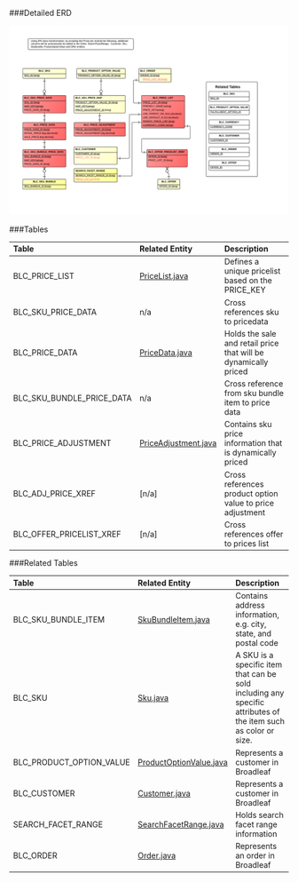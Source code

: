 ###Detailed ERD

[![PriceLists Details](images/dataModel/modules/PriceLists/PriceListsDetailedERD.png)](images/dataModel/modules/PriceLists/PriceListsDetailedERD.png)

###Tables

| Table                      | Related Entity | Description                                         |
|:---------------------------|:----------|:----------------------------------------------------|
|BLC_PRICE_LIST       | [PriceList.java](http://javadoc.broadleafcommerce.org/current/framework/org/broadleafcommerce/core/order/domain/PriceListImpl.html)      | Defines a unique pricelist based on the PRICE_KEY|
|BLC_SKU_PRICE_DATA     | n/a     | Cross references sku to pricedata  |
|BLC_PRICE_DATA     | [PriceData.java](http://javadoc.broadleafcommerce.org/current/framework/org/broadleafcommerce/core/order/domain/PriceData.html)      |Holds the sale and retail price that will be dynamically priced  |
|BLC_SKU_BUNDLE_PRICE_DATA     | n/a       | Cross reference from sku bundle item to price data  |
|BLC_PRICE_ADJUSTMENT | [PriceAdjustment.java](http://javadoc.broadleafcommerce.org/current/framework/org/broadleafcommerce/core/order/domain/PriceAdjusmentmet.java)      | Contains sku price information that is dynamically priced  |
|BLC_ADJ_PRICE_XREF           | [n/a]      | Cross references product option value to price adjustment  |
|BLC_OFFER_PRICELIST_XREF     | [n/a]    | Cross references offer to prices list   |

###Related Tables

| Table                | Related Entity    | Description                                         |
|:---------------------|:--------------|:----------------------------------------------------|
|BLC_SKU_BUNDLE_ITEM           | [SkuBundleItem.java](http://javadoc.broadleafcommerce.org/current/framework/org/broadleafcommerce/core/catalog/domain/SkuBundleItem.html)           | Contains address information, e.g. city, state, and postal code  |
|BLC_SKU          | [Sku.java](http://javadoc.broadleafcommerce.org/current/framework/org/broadleafcommerce/core/catalog/domain/Sku.html)          |  A SKU is a specific item that can be sold including any specific attributes of the item such as color or size.    |
|BLC_PRODUCT_OPTION_VALUE          | [ProductOptionValue.java](http://javadoc.broadleafcommerce.org/current/framework/org/broadleafcommerce/core/catalog/domain/ProductOptionValue.html)          | Represents a customer in Broadleaf  |
|BLC_CUSTOMER| [Customer.java](http://javadoc.broadleafcommerce.org/current/profile/org/broadleafcommerce/profile/core/domain/Customer.html)          | Represents a customer in Broadleaf  |
|SEARCH_FACET_RANGE | [SearchFacetRange.java](http://javadoc.broadleafcommerce.org/current/framework/org/broadleafcommerce/core/order/domain/SearchFacetRange.html)          | Holds search facet range information  |
|BLC_ORDER             | [Order.java](http://javadoc.broadleafcommerce.org/current/framework/org/broadleafcommerce/core/order/domain/Order.html)          | Represents an order in Broadleaf  |
